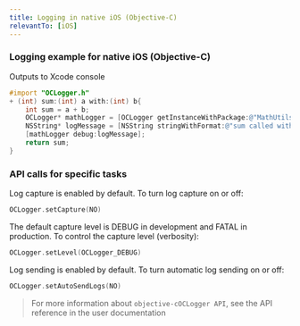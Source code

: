 ```yaml
---
title: Logging in native iOS (Objective-C)
relevantTo: [iOS]
---
```

### Logging example for native iOS (Objective-C)
Outputs to Xcode console
```objective-c
#import "OCLogger.h"
+ (int) sum:(int) a with:(int) b{
    int sum = a + b;
    OCLogger* mathLogger = [OCLogger getInstanceWithPackage:@"MathUtils"];
    NSString* logMessage = [NSString stringWithFormat:@"sum called with args %d and %d. Returning %d", a, b, sum];
    [mathLogger debug:logMessage];
    return sum;
}
```
### API calls for specific tasks
Log capture is enabled by default. To turn log capture on or off:

```objective-c
OCLogger.setCapture(NO)
```

The default capture level is DEBUG in development and FATAL in production. To control the capture level (verbosity):

```objective-c
OCLogger.setLevel(OCLogger_DEBUG)
```

Log sending is enabled by default. To turn automatic log sending on or off:

```objective-c
OCLogger.setAutoSendLogs(NO)
```
> For more information about ```objective-cOCLogger API```, see the API reference in the user documentation

